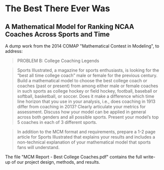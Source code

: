 # The Best There Ever Was
## A Mathematical Model for Ranking NCAA Coaches Across Sports and Time

A dump work from the 2014 COMAP "Mathematical Contest in Modeling", to address:

>PROBLEM B: College Coaching Legends

>Sports Illustrated, a magazine for sports enthusiasts, is looking for the “best all time college coach” male or female for the previous century. Build a mathematical model to choose the best college coach or coaches (past or present) from among either male or female coaches in such sports as college hockey or field hockey, football, baseball or softball, basketball, or soccer. Does it make a difference which time line horizon that you use in your analysis, i.e., does coaching in 1913 differ from coaching in 2013? Clearly articulate your metrics for assessment. Discuss how your model can be applied in general across both genders and all possible sports. Present your model’s top 5 coaches in each of 3 different sports.

>In addition to the MCM format and requirements, prepare a 1-2 page article for Sports Illustrated that explains your results and includes a non-technical explanation of your mathematical model that sports fans will understand.

The file "MCM Report - Best College Coaches.pdf" contains the full write-up of our project design, methods, and results.
